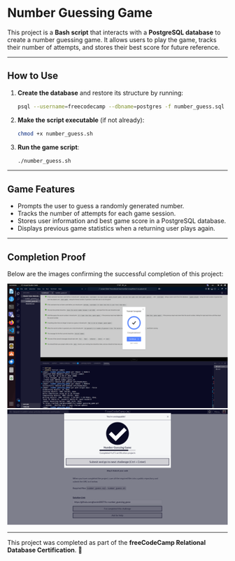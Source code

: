# **Number Guessing Game**  

This project is a **Bash script** that interacts with a **PostgreSQL database** to create a number guessing game. It allows users to play the game, tracks their number of attempts, and stores their best score for future reference.  

---

## **How to Use**  

1. **Create the database** and restore its structure by running:  
   ```sh
   psql --username=freecodecamp --dbname=postgres -f number_guess.sql
   ```  
2. **Make the script executable** (if not already):  
   ```sh
   chmod +x number_guess.sh
   ```  
3. **Run the game script**:  
   ```sh
   ./number_guess.sh
   ```  

---

## **Game Features**  

- Prompts the user to guess a randomly generated number.  
- Tracks the number of attempts for each game session.  
- Stores user information and best game score in a PostgreSQL database.  
- Displays previous game statistics when a returning user plays again.  

---

## **Completion Proof**  

Below are the images confirming the successful completion of this project:  

![Completion Proof](number_guessing_game.png)  
![Completed 3 of 5 certification projects](Completed_4.png)  

---

This project was completed as part of the **freeCodeCamp Relational Database Certification**. 🚀  
